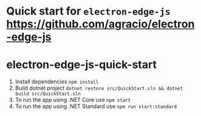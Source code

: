 Quick start for `electron-edge-js`  https://github.com/agracio/electron-edge-js
================

# electron-edge-js-quick-start

1. Install dependencies `npm install`
2. Build dotnet project `dotnet restore src/QuickStart.sln && dotnet build src/QuickStart.sln`
3. To run the app using .NET Core use `npm start`
4. To run the app using .NET Standard use `npm run start:standard`
